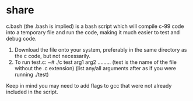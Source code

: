 # share

c.bash (the .bash is implied) is a bash script which will compile c-99 code into a temporary file and run the code, making it much easier to test and debug code.

1. Download the file onto your system, preferably in the same directory as the c code, but not necessarily.
2. To run test.c:
  ~# ./c test arg1 arg2 .........
      (test is the name of the file without the .c extension)
      (list any/all arguments after as if you were running ./test)
      
Keep in mind you may need to add flags to gcc that were not already included in the script.

